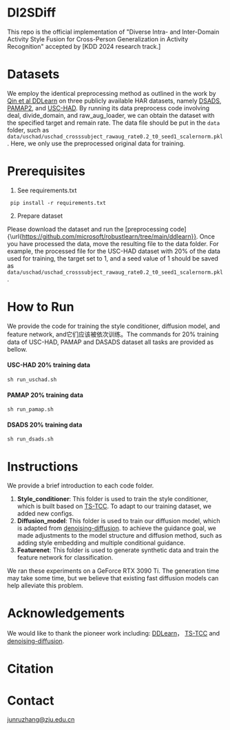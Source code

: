 # DI2SDiff

This repo is the official implementation of  "Diverse Intra- and Inter-Domain Activity Style Fusion for Cross-Person Generalization in Activity Recognition" accepted by [KDD 2024 research track.]



# Datasets

We employ the identical preprocessing method as outlined in the work by [Qin et al DDLearn](https://github.com/microsoft/robustlearn/tree/main/ddlearn) on three publicly available HAR datasets, namely [DSADS](https://archive.ics.uci.edu/dataset/256/daily+and+sports+activities), [PAMAP2](https://archive.ics.uci.edu/dataset/231/pamap2+physical+activity+monitoring), and [USC-HAD](https://sipi.usc.edu/had/). By running its data preprocess code involving deal, divide_domain, and raw_aug_loader, we can obtain the dataset with the specified target and remain rate. The data file should be put in the `data` folder, such as `data/uschad/uschad_crosssubject_rawaug_rate0.2_t0_seed1_scalernorm.pkl`. Here, we only use the preprocessed original data for training.



# Prerequisites

1. See requirements.txt

```
 pip install -r requirements.txt
```

2. Prepare dataset

Please download the dataset and run the [preprocessing code]{\url{https://github.com/microsoft/robustlearn/tree/main/ddlearn}}. Once you have processed the data, move the resulting file to the data folder. For example, the processed file for the USC-HAD dataset with 20% of the data used for training, the target set to 1, and a seed value of 1 should be saved as `data/uschad/uschad_crosssubject_rawaug_rate0.2_t0_seed1_scalernorm.pkl`.



# How to Run

We provide the code for training the style conditioner, diffusion model, and feature network, and它们应该被依次训练。The commands for 20% training data of USC-HAD, PAMAP and DASADS dataset all tasks are provided as bellow.

#### USC-HAD 20% training data

```
sh run_uschad.sh
```

#### PAMAP 20% training data

```
sh run_pamap.sh
```

#### DSADS 20% training data

```
sh run_dsads.sh
```



# Instructions

We provide a brief introduction to each code folder.

1. **Style_conditioner**: This folder is used to train the style conditioner, which is built based on [TS-TCC](https://github.com/emadeldeen24/TS-TCC/).  To adapt to our training dataset, we added new configs.
2. **Diffusion_model**: This folder is used to train our diffusion model, which is adapted from [denoising-diffusion](https://github.com/lucidrains/denoising-diffusion-pytorch). to achieve the guidance goal, we made adjustments to the model structure and diffusion method, such as adding style embedding and multiple conditional guidance.
3. **Featurenet**: This folder is used to generate synthetic data and train the feature network for classification. 

We ran these experiments on a GeForce RTX 3090 Ti. The generation time may take some time, but we believe that existing fast diffusion models can help alleviate this problem.



# Acknowledgements

We would like to thank the pioneer  work including: [DDLearn](https://github.com/microsoft/robustlearn/tree/main/ddlearn)， [TS-TCC](https://github.com/emadeldeen24/TS-TCC/) and [denoising-diffusion](https://github.com/lucidrains/denoising-diffusion-pytorch).



# Citation


# Contact

junruzhang@zju.edu.cn
